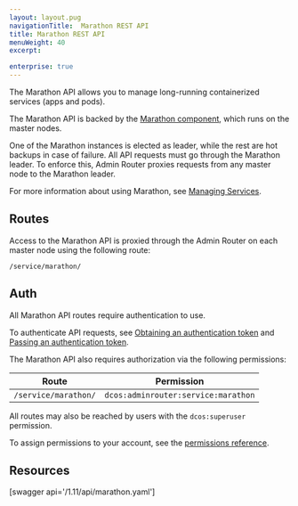 ```yaml
---
layout: layout.pug
navigationTitle:  Marathon REST API
title: Marathon REST API
menuWeight: 40
excerpt:

enterprise: true
---
```


The Marathon API allows you to manage long-running containerized services (apps and pods).

The Marathon API is backed by the [Marathon component](/1.11/overview/architecture/components/#marathon), which runs on the master nodes.

One of the Marathon instances is elected as leader, while the rest are hot backups in case of failure. All API requests must go through the Marathon leader. To enforce this, Admin Router proxies requests from any master node to the Marathon leader.

For more information about using Marathon, see [Managing Services](/1.11/deploying-services/).

## Routes

Access to the Marathon API is proxied through the Admin Router on each master node using the following route:

```
/service/marathon/
```

## Auth

All Marathon API routes require authentication to use.

To authenticate API requests, see [Obtaining an authentication token](/1.11/security/ent/iam-api/#obtaining-an-authentication-token) and [Passing an authentication token](/1.11/security/ent/iam-api/#passing-an-authentication-token).

The Marathon API also requires authorization via the following permissions:

| Route | Permission |
|-------|----------|
| `/service/marathon/` | `dcos:adminrouter:service:marathon` |

All routes may also be reached by users with the `dcos:superuser` permission.

To assign permissions to your account, see the [permissions reference](/1.11/security/ent/perms-reference/).

## Resources

[swagger api='/1.11/api/marathon.yaml']
